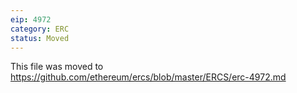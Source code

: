 ```yaml
---
eip: 4972
category: ERC
status: Moved
---
```


This file was moved to https://github.com/ethereum/ercs/blob/master/ERCS/erc-4972.md
